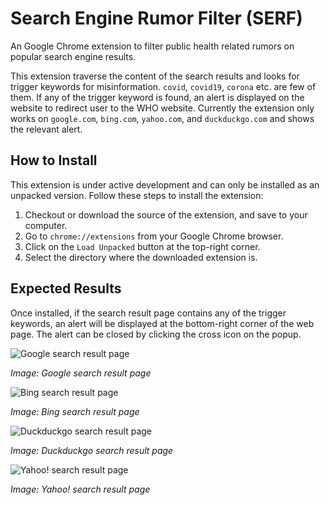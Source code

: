 # Search Engine Rumor Filter (SERF)
An Google Chrome extension to filter public health related rumors on popular search engine results.

This extension traverse the content of the search results and looks for trigger keywords for misinformation. `covid`, `covid19`, `corona` etc. are few of them. If any of the trigger keyword is found, an alert is displayed on the website to redirect user to the WHO website. Currently the extension only works on `google.com`, `bing.com`, `yahoo.com`, and `duckduckgo.com` and shows the relevant alert.

## How to Install
This extension is under active development and can only be installed as an unpacked version. Follow these steps to install the extension:
1. Checkout or download the source of the extension, and save to your computer.  
2. Go to `chrome://extensions` from your Google Chrome browser.
3. Click on the `Load Unpacked` button at the top-right corner.
4. Select the directory where the downloaded extension is.

## Expected Results
Once installed, if the search result page contains any of the trigger keywords, an alert will be displayed at the bottom-right corner of the web page. The alert can be closed by clicking the cross icon on the popup.

![Google search result page](https://i.imgur.com/vTlTK25.png)

_Image: Google search result page_

![Bing search result page](https://imgur.com/EcnVeoR.png)

_Image: Bing search result page_

![Duckduckgo search result page](https://imgur.com/WMCStDR.png)

_Image: Duckduckgo search result page_

![Yahoo! search result page](https://imgur.com/eHuIcBW.png)

_Image: Yahoo! search result page_
